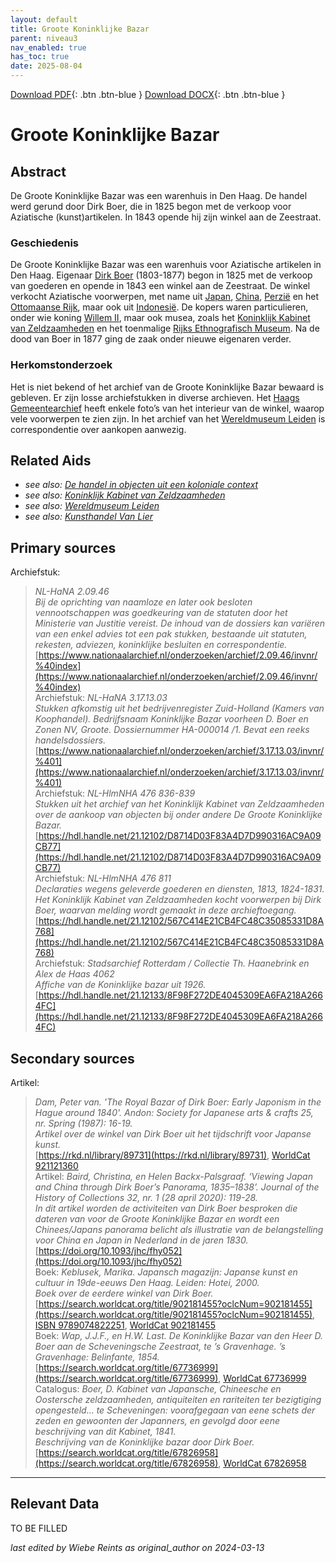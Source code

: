 ```yaml
---
layout: default
title: Groote Koninklijke Bazar
parent: niveau3
nav_enabled: true
has_toc: true
date: 2025-08-04
--- 
```



[Download PDF](https://raw.githubusercontent.com/colonial-heritage/research-guides-dev/refs/heads/main/EXPORTS/PDF/niveau3/Dutch/KoninklijkeBazar.pdf){: .btn .btn-blue }     [Download DOCX](https://raw.githubusercontent.com/colonial-heritage/research-guides-dev/refs/heads/main/EXPORTS/DOCX/niveau3/Dutch/KoninklijkeBazar.docx){: .btn .btn-blue }


# Groote Koninklijke Bazar


## Abstract

De Groote Koninklijke Bazar was een warenhuis in Den Haag. De handel werd gerund door Dirk Boer, die in 1825 begon met de verkoop voor Aziatische (kunst)artikelen. In 1843 opende hij zijn winkel aan de Zeestraat.

### Geschiedenis

De Groote Koninklijke Bazar was een warenhuis voor Aziatische artikelen in Den Haag. Eigenaar [Dirk Boer](https://rkd.nl/artists/349840) (1803-1877) begon in 1825 met de verkoop van goederen en opende in 1843 een winkel aan de Zeestraat. De winkel verkocht Aziatische voorwerpen, met name uit [Japan](https://sws.geonames.org/1861060), [China](https://sws.geonames.org/1814991), [Perzië](https://hdl.handle.net/20.500.11840/termmaster8272) en het [Ottomaanse Rijk](http://www.wikidata.org/entity/Q12560), maar ook uit [Indonesië](https://sws.geonames.org/1643084). De kopers waren particulieren, onder wie koning [Willem II](https://www.wikidata.org/entity/Q154287), maar ook musea, zoals het [Koninklijk Kabinet van Zeldzaamheden](https://app.colonialcollections.nl/nl/research-aids/https%3A%2F%2Fn2t%252Enet%2Fark%3A%2F27023%2Fcc7609accb9857dc8ca777ff1d6d4af1) en het toenmalige [Rijks Ethnografisch Museum](https://app.colonialcollections.nl/nl/research-aids/https%3A%2F%2Fn2t%252Enet%2Fark%3A%2F27023%2F77c1a0cf982b33b9e88073c4a704049b). Na de dood van Boer in 1877 ging de zaak onder nieuwe eigenaren verder.
  
### Herkomstonderzoek

Het is niet bekend of het archief van de Groote Koninklijke Bazar bewaard is gebleven. Er zijn losse archiefstukken in diverse archieven. Het [Haags Gemeentearchief](https://haagsgemeentearchief.nl/beeld-en-geluid/beeldcollectie?mivast=59&mizig=493&miadt=59&miview=gal1&milang=nl&mid=1&mizk_alle=Grand+Bazar+Royal) heeft enkele foto’s van het interieur van de winkel, waarop vele voorwerpen te zien zijn. In het archief van het [Wereldmuseum Leiden](https://app.colonialcollections.nl/nl/research-aids/https%3A%2F%2Fn2t%252Enet%2Fark%3A%2F27023%2F77c1a0cf982b33b9e88073c4a704049b) is correspondentie over aankopen aanwezig.


## Related Aids

 - _see also: [De handel in objecten uit een koloniale context](niveau2/Dutch/Handel_20240326.yml)_  
 - _see also: [Koninklijk Kabinet van Zeldzaamheden](niveau3/Dutch/KKZ_20240313.yml)_  
 - _see also: [Wereldmuseum Leiden](niveau3/Dutch/WMLeiden_20240327.yml)_  
 - _see also: [Kunsthandel Van Lier](niveau3/Dutch/KunsthandelVanLier_20240313.yml)_  

## Primary sources

Archiefstuk:
  > *NL-HaNA 2.09.46*  
> _Bij de oprichting van naamloze en later ook besloten vennootschappen was goedkeuring van de statuten door het Ministerie van Justitie vereist. De inhoud van de dossiers kan variëren van een enkel advies tot een pak stukken, bestaande uit statuten, rekesten, adviezen, koninklijke besluiten en correspondentie._  
> [https://www.nationaalarchief.nl/onderzoeken/archief/2.09.46/invnr/%40index](https://www.nationaalarchief.nl/onderzoeken/archief/2.09.46/invnr/%40index)  
Archiefstuk:
  > *NL-HaNA 3.17.13.03*  
> _Stukken afkomstig uit het bedrijvenregister Zuid-Holland (Kamers van Koophandel). Bedrijfsnaam Koninklijke Bazar voorheen D. Boer en Zonen NV, Groote. Dossiernummer HA-000014 /1. Bevat een reeks handelsdossiers._  
> [https://www.nationaalarchief.nl/onderzoeken/archief/3.17.13.03/invnr/%401](https://www.nationaalarchief.nl/onderzoeken/archief/3.17.13.03/invnr/%401)  
Archiefstuk:
  > *NL-HlmNHA 476 836-839*  
> _Stukken uit het archief van het Koninklijk Kabinet van Zeldzaamheden over de aankoop van objecten bij onder andere De Groote Koninklijke Bazar._  
> [https://hdl.handle.net/21.12102/D8714D03F83A4D7D990316AC9A09CB77](https://hdl.handle.net/21.12102/D8714D03F83A4D7D990316AC9A09CB77)  
Archiefstuk:
  > *NL-HlmNHA 476 811*  
> _Declaraties wegens geleverde goederen en diensten, 1813, 1824-1831. Het Koninklijk Kabinet van Zeldzaamheden kocht voorwerpen bij Dirk Boer, waarvan melding wordt gemaakt in deze archieftoegang._  
> [https://hdl.handle.net/21.12102/567C414E21CB4FC48C35085331D8A768](https://hdl.handle.net/21.12102/567C414E21CB4FC48C35085331D8A768)  
Archiefstuk:
  > *Stadsarchief Rotterdam / Collectie Th. Haanebrink en Alex de Haas 4062*  
> _Affiche van de Koninklijke bazar uit 1926._  
> [https://hdl.handle.net/21.12133/8F98F272DE4045309EA6FA218A2664FC](https://hdl.handle.net/21.12133/8F98F272DE4045309EA6FA218A2664FC)  
## Secondary sources

Artikel:
  > *Dam, Peter van. 'The Royal Bazar of Dirk Boer: Early Japonism in the Hague around 1840'. Andon: Society for Japanese arts & crafts 25, nr. Spring (1987): 16-19.*  
> _Artikel over de winkel van Dirk Boer uit het tijdschrift voor Japanse kunst._  
> [https://rkd.nl/library/89731](https://rkd.nl/library/89731), [WorldCat 921121360](https://search.worldcat.org/title/921121360)  
Artikel:
  > *Baird, Christina, en Helen Backx-Palsgraaf. ‘Viewing Japan and China through Dirk Boer’s Panorama, 1835–1838’. Journal of the History of Collections 32, nr. 1 (28 april 2020): 119-28.*  
> _In dit artikel worden de activiteiten van Dirk Boer besproken die dateren van voor de Groote Koninklijke Bazar en wordt een Chinees/Japans panorama belicht als illustratie van de belangstelling voor China en Japan in Nederland in de jaren 1830._  
> [https://doi.org/10.1093/jhc/fhy052](https://doi.org/10.1093/jhc/fhy052)  
Boek:
  > *Keblusek, Marika. Japansch magazijn: Japanse kunst en cultuur in 19de-eeuws Den Haag. Leiden: Hotei, 2000.*  
> _Boek over de eerdere winkel van Dirk Boer._  
> [https://search.worldcat.org/title/902181455?oclcNum=902181455](https://search.worldcat.org/title/902181455?oclcNum=902181455), [ISBN 9789074822251](https://isbnsearch.org/isbn/9789074822251), [WorldCat 902181455](https://search.worldcat.org/title/902181455)  
Boek:
  > *Wap, J.J.F., en H.W. Last. De Koninklijke Bazar van den Heer D. Boer aan de Scheveningsche Zeestraat, te ’s Gravenhage. ’s Gravenhage: Belinfante, 1854.*  
> [https://search.worldcat.org/title/67736999](https://search.worldcat.org/title/67736999), [WorldCat 67736999](https://search.worldcat.org/title/67736999)  
Catalogus:
  > *Boer, D. Kabinet van Japansche, Chineesche en Oostersche zeldzaamheden, antiquiteiten en rariteiten ter bezigtiging opengesteld... te Scheveningen: voorafgegaan van eene schets der zeden en gewoonten der Japanners, en gevolgd door eene beschrijving van dit Kabinet, 1841.*  
> _Beschrijving van de Koninklijke bazar door Dirk Boer._  
> [https://search.worldcat.org/title/67826958](https://search.worldcat.org/title/67826958), [WorldCat 67826958](https://search.worldcat.org/title/67826958)  


---
## Relevant Data 
TO BE FILLED

_last edited by Wiebe Reints as original_author on 2024-03-13_
        